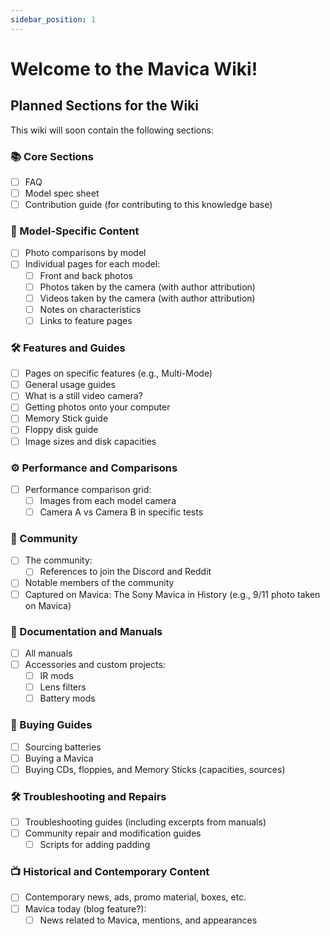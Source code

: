 ```yaml
---
sidebar_position: 1
---
```


# Welcome to the Mavica Wiki!

## Planned Sections for the Wiki

This wiki will soon contain the following sections:

### 📚 Core Sections
- [ ] FAQ
- [ ] Model spec sheet
- [ ] Contribution guide (for contributing to this knowledge base)

### 📸 Model-Specific Content
- [ ] Photo comparisons by model
- [ ] Individual pages for each model:
  - [ ] Front and back photos
  - [ ] Photos taken by the camera (with author attribution)
  - [ ] Videos taken by the camera (with author attribution)
  - [ ] Notes on characteristics
  - [ ] Links to feature pages

### 🛠️ Features and Guides
- [ ] Pages on specific features (e.g., Multi-Mode)
- [ ] General usage guides
- [ ] What is a still video camera?
- [ ] Getting photos onto your computer
- [ ] Memory Stick guide
- [ ] Floppy disk guide
- [ ] Image sizes and disk capacities

### ⚙️ Performance and Comparisons
- [ ] Performance comparison grid:
  - [ ] Images from each model camera
  - [ ] Camera A vs Camera B in specific tests

### 👥 Community
- [ ] The community:
  - [ ] References to join the Discord and Reddit
- [ ] Notable members of the community
- [ ] Captured on Mavica: The Sony Mavica in History (e.g., 9/11 photo taken on Mavica)

### 📖 Documentation and Manuals
- [ ] All manuals
- [ ] Accessories and custom projects:
  - [ ] IR mods
  - [ ] Lens filters
  - [ ] Battery mods

### 💸 Buying Guides
- [ ] Sourcing batteries
- [ ] Buying a Mavica
- [ ] Buying CDs, floppies, and Memory Sticks (capacities, sources)

### 🛠️ Troubleshooting and Repairs
- [ ] Troubleshooting guides (including excerpts from manuals)
- [ ] Community repair and modification guides
  - [ ] Scripts for adding padding

### 📺 Historical and Contemporary Content
- [ ] Contemporary news, ads, promo material, boxes, etc.
- [ ] Mavica today (blog feature?):
  - [ ] News related to Mavica, mentions, and appearances
